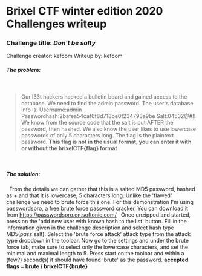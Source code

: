 # Brixel CTF winter edition 2020 Challenges writeup
### Challenge title: *Don't be salty*
Challenge creator: kefcom
Writeup by: kefcom

##### The problem:
&nbsp;
>Our l33t hackers hacked a bulletin board and gained access to the database. We need to find the admin password.
The user's database info is:
Username:admin
Passwordhash:2bafea54caf6f8d718be0f234793a9be
Salt:04532@#!!
We know from the source code that the salt is put AFTER the password, then hashed. We also know the user likes to use lowercase passwords of only 5 characters long.
The flag is the plaintext password.
**This flag is not in the usual format, you can enter it with or without the brixelCTF{flag} format**

&nbsp;
##### The solution:
&nbsp;
From the details we can gather that this is a salted MD5 password, hashed as <password>+<salt> and that it is lowercase, 5 characters long.
Unlike the 'flawed' challenge we need to brute force this one. For this demonstration I'm using passwordspro, a free brute force password cracker.
You can download it from https://passwordspro.en.softonic.com/ 
&nbsp;
Once unzipped and started, press on the 'add new user with known hash to the list' button.
Fill in the information given in the challenge description and select hash type MD5($pass.$salt).
Select the 'brute force attack' attack type from the attack type dropdown in the toolbar.
Now go to the settings and under the brute force tab, make sure to select only the lowercase characters, and set the minimal and maximal length to 5. 
Press start on the toolbar and within a (few?) second(s) it should have found 'brute' as the password.
**accepted flags = brute / brixelCTF{brute}**

